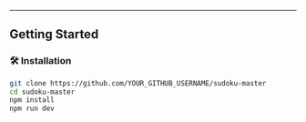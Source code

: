 
---

## Getting Started

### 🛠️ Installation
```bash
git clone https://github.com/YOUR_GITHUB_USERNAME/sudoku-master
cd sudoku-master
npm install
npm run dev

